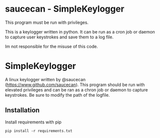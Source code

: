 # saucecan - SimpleKeylogger
This program must be run with privileges.

This is a keylogger written in python. It can be run as a cron job or daemon to capture user keystrokes and save them to a log file.

Im not responsible for the misuse of this code.


# SimpleKeylogger

A linux keylogger written by @saucecan (https://www.github.com/saucecan).
This program should be run with elevated privileges and can be ran as a chron job or daemon to capture keystrokes.
Be sure to modify the path of the logfile.


## Installation

Install requirements with pip

```
pip install -r requirements.txt

```
    
